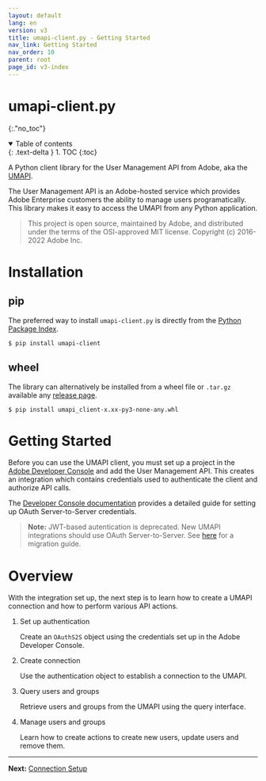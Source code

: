```yaml
---
layout: default
lang: en
version: v3
title: umapi-client.py - Getting Started
nav_link: Getting Started
nav_order: 10
parent: root
page_id: v3-index
---
```


# umapi-client.py
{:."no_toc"}

<details open markdown="block">
  <summary>
    Table of contents
  </summary>
  {: .text-delta }
1. TOC
{:toc}
</details>

A Python client library for the User Management API from Adobe, aka the
[UMAPI](https://www.adobe.io/products/usermanagement/docs/gettingstarted.html).

The User Management API is an Adobe-hosted service which provides Adobe Enterprise
customers the ability to manage users programatically.  This library makes it easy
to access the UMAPI from any Python application.

> This project is open source, maintained by Adobe, and distributed under the terms
> of the OSI-approved MIT license.  Copyright (c) 2016-2022 Adobe Inc.

# Installation

## pip

The preferred way to install `umapi-client.py` is directly from the
[Python Package Index](https://pypi.org/project/umapi-client/).

```
$ pip install umapi-client
```

## wheel

The library can alternatively be installed from a wheel file or `.tar.gz` available
any [release page](https://github.com/adobe-apiplatform/umapi-client.py/releases/latest).

```
$ pip install umapi_client-x.xx-py3-none-any.whl 
```

# Getting Started

Before you can use the UMAPI client, you must set up a project in the [Adobe
Developer Console](https://developer-stage.adobe.com/console/) and add the User
Management API. This creates an integration which contains credentials used to
authenticate the client and authorize API calls.

The [Developer Console
documentation](https://developer.adobe.com/developer-console/docs/guides/authentication/ServerToServerAuthentication/implementation/)
provides a detailed guide for setting up OAuth Server-to-Server credentials.

> **Note:** JWT-based autentication is deprecated. New UMAPI integrations should
> use OAuth Server-to-Server. See
> [here](https://developer.adobe.com/developer-console/docs/guides/authentication/ServerToServerAuthentication/migration/)
> for a migration guide.

# Overview

With the integration set up, the next step is to learn how to create a UMAPI
connection and how to perform various API actions.

1. Set up authentication

   Create an `OAuthS2S` object using the credentials set up in the Adobe Developer
   Console.

2. Create connection

   Use the authentication object to establish a connection to the UMAPI.

3. Query users and groups

   Retrieve users and groups from the UMAPI using the query interface.

4. Manage users and groups

   Learn how to create actions to create new users, update users and remove
   them.

---

**Next:** [Connection Setup](connecting.md)
